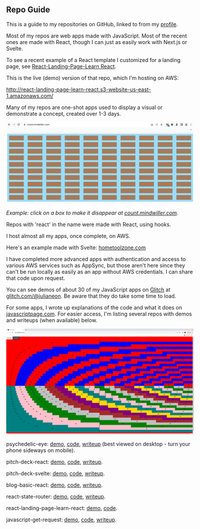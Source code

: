 ## Repo Guide

This is a guide to my repositories on GitHub, linked to from my [profile](./README.md). 

Most of my repos are web apps made with JavaScript. Most of the recent ones are made with React, though I can just as easily work with Next.js or Svelte. 

To see a recent example of a React template I customized for a landing page, see [React-Landing-Page-Learn React](https://github.com/julianeon/React-Landing-Page-Learn-React).

This is the live (demo) version of that repo, which I'm hosting on AWS:

http://react-landing-page-learn-react.s3-website-us-east-1.amazonaws.com/

Many of my repos are one-shot apps used to display a visual or demonstrate a concept, created over 1-3 days.

![view of clicker app](./click_to_disappear.png)

_Example: click on a box to make it disappear at [count.mindwiller.com](https://count.mindwiller.com)._

Repos with 'react' in the name were made with React, using hooks. 

I host almost all my apps, once complete, on AWS.

Here's an example made with Svelte: [hometoolzone.com](https://www.hometoolzone.com/)

I have completed more advanced apps with authentication and access to various AWS services such as AppSync, but those aren't here since they can't be run locally as easily as an app without AWS credentials. I can share that code upon request.

You can see demos of about 30 of my JavaScript apps on [Glitch](https://glitch.com) at [glitch.com/@julianeon](https://glitch.com/@julianeon). Be aware that they do take some time to load.

For some apps, I wrote up explanations of the code and what it does on [javascriptpage.com](https://javascriptpage.com). For easier access, I'm listing several repos with demos and writeups (when available) below.

![psychedelic eye art](./psychedelic_eyes.png)

psychedelic-eye: [demo](http://psychedelic-eye.s3-website-us-east-1.amazonaws.com), [code](https://github.com/julianeon/psychedlic-eye), [writeup](https://javascriptpage.com/react-psychedelic-eye-art) (best viewed on desktop - turn your phone sideways on mobile).

pitch-deck-react: [demo](http://pitch-deck-react.s3-website-us-east-1.amazonaws.com/), [code](https://github.com/julianeon/pitch-deck-react/), [writeup](https://javascriptpage.com/react-svelte-pitch-deck-app-comparison).

pitch-deck-svelte: [demo](http://pitch-deck-svelte.s3-website-us-east-1.amazonaws.com/), [code](https://github.com/julianeon/pitch-deck-svelte/), [writeup](https://javascriptpage.com/react-svelte-pitch-deck-app-comparison).

blog-basic-react: [demo](https://blog-basic.s3.amazonaws.com/index.html), [code](https://github.com/julianeon/blog-basic-react), [writeup](https://javascriptpage.com/building-simple-blog-using-react).

react-state-router: [demo](http://reactstate.s3-website-us-east-1.amazonaws.com/), [code](https://github.com/julianeon/react-state-router), [writeup](https://javascriptpage.com/react-state-routing).

react-landing-page-learn-react: [demo](http://react-landing-page-learn-react.s3-website-us-east-1.amazonaws.com/), [code](https://github.com/julianeon/React-Landing-Page-Learn-React).

javascript-get-request: [demo](https://javascriptpage.com/react-state-routing), [code](https://gist.github.com/julianeon/d4c9fe06ad991ad81dd071edb98bb1f9), [writeup](https://javascriptpage.com/javascript-get-request-example).


